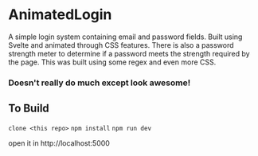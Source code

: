 # AnimatedLogin

A simple login system containing email and password fields. Built using Svelte and animated through CSS features.
There is also a password strength meter to determine if a password meets the strength required by the page. This was built using some regex and even more CSS.

### Doesn't really do much except look awesome!

## To Build
`clone <this repo>`
`npm install`
`npm run dev`

open it in 
http://localhost:5000